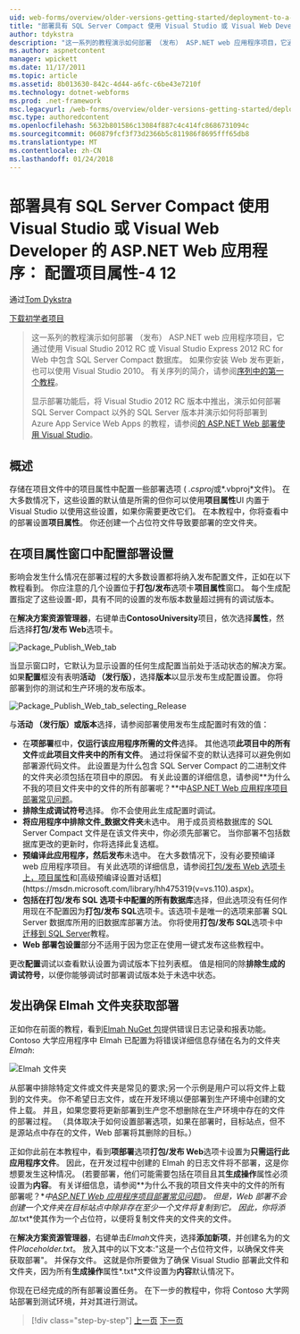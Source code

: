 ```yaml
---
uid: web-forms/overview/older-versions-getting-started/deployment-to-a-hosting-provider/deployment-to-a-hosting-provider-configuring-project-properties-4-of-12
title: "部署具有 SQL Server Compact 使用 Visual Studio 或 Visual Web Developer 的 ASP.NET Web 应用程序： 配置项目属性-4 12 |Microsoft 文档"
author: tdykstra
description: "这一系列的教程演示如何部署 （发布） ASP.NET web 应用程序项目，它通过使用 Visual Stu 包含 SQL Server Compact 数据库..."
ms.author: aspnetcontent
manager: wpickett
ms.date: 11/17/2011
ms.topic: article
ms.assetid: 8b013630-842c-4d44-a6fc-c6be43e7210f
ms.technology: dotnet-webforms
ms.prod: .net-framework
msc.legacyurl: /web-forms/overview/older-versions-getting-started/deployment-to-a-hosting-provider/deployment-to-a-hosting-provider-configuring-project-properties-4-of-12
msc.type: authoredcontent
ms.openlocfilehash: 5632b801586c13084f887c4c414fc8686731094c
ms.sourcegitcommit: 060879fcf3f73d2366b5c811986f8695fff65db8
ms.translationtype: MT
ms.contentlocale: zh-CN
ms.lasthandoff: 01/24/2018
---
```

<a name="deploying-an-aspnet-web-application-with-sql-server-compact-using-visual-studio-or-visual-web-developer-configuring-project-properties---4-of-12"></a>部署具有 SQL Server Compact 使用 Visual Studio 或 Visual Web Developer 的 ASP.NET Web 应用程序： 配置项目属性-4 12
====================
通过[Tom Dykstra](https://github.com/tdykstra)

[下载初学者项目](http://code.msdn.microsoft.com/Deploying-an-ASPNET-Web-4e31366b)

> 这一系列的教程演示如何部署 （发布） ASP.NET web 应用程序项目，它通过使用 Visual Studio 2012 RC 或 Visual Studio Express 2012 RC for Web 中包含 SQL Server Compact 数据库。 如果你安装 Web 发布更新，也可以使用 Visual Studio 2010。 有关序列的简介，请参阅[序列中的第一个教程](deployment-to-a-hosting-provider-introduction-1-of-12.md)。
> 
> 显示部署功能后，将 Visual Studio 2012 RC 版本中推出，演示如何部署 SQL Server Compact 以外的 SQL Server 版本并演示如何将部署到 Azure App Service Web Apps 的教程，请参阅[的 ASP.NET Web 部署使用 Visual Studio](../../deployment/visual-studio-web-deployment/introduction.md)。


## <a name="overview"></a>概述

存储在项目文件中的项目属性中配置一些部署选项 ( *.csproj*或*.vbproj*文件)。 在大多数情况下，这些设置的默认值是所需的但你可以使用**项目属性**UI 内置于 Visual Studio 以使用这些设置，如果你需要更改它们。 在本教程中，你将查看中的部署设置**项目属性**。 你还创建一个占位符文件导致要部署的空文件夹。

## <a name="configuring-deployment-settings-in-the-project-properties-window"></a>在项目属性窗口中配置部署设置

影响会发生什么情况在部署过程的大多数设置都将纳入发布配置文件，正如在以下教程看到。 你应注意的几个设置位于**打包/发布**选项卡**项目属性**窗口。 每个生成配置指定了这些设置-即，具有不同的设置的发布版本数量超过拥有的调试版本。

在**解决方案资源管理器**，右键单击**ContosoUniversity**项目，依次选择**属性**，然后选择**打包/发布 Web**选项卡。

![Package_Publish_Web_tab](deployment-to-a-hosting-provider-configuring-project-properties-4-of-12/_static/image1.png)

当显示窗口时，它默认为显示设置的任何生成配置当前处于活动状态的解决方案。 如果**配置**框没有表明**活动 （发行版）**，选择**版本**以显示发布生成配置设置。 你将部署到你的测试和生产环境的发布版本。

![Package_Publish_Web_tab_selecting_Release](deployment-to-a-hosting-provider-configuring-project-properties-4-of-12/_static/image2.png)

与**活动 （发行版）**或**版本**选择，请参阅部署使用发布生成配置时有效的值：

- 在**项部署**框中，**仅运行该应用程序所需的文件**选择。 其他选项**此项目中的所有文件**或**此项目文件夹中的所有文件**。 通过将保留不变的默认选择可以避免例如部署源代码文件。 此设置是为什么包含 SQL Server Compact 的二进制文件的文件夹必须包括在项目中的原因。 有关此设置的详细信息，请参阅**为什么不我的项目文件夹中的文件的所有部署呢？**中[ASP.NET Web 应用程序项目部署常见问题](https://msdn.microsoft.com/library/ee942158.aspx)。
- **排除生成调试符号**选择。 你不会使用此生成配置时调试。
- **将应用程序中排除文件\_数据文件夹**未选中。 用于成员资格数据库的 SQL Server Compact 文件是在该文件夹中，你必须先部署它。 当你部署不包括数据库更改的更新时，你将选择此复选框。
- **预编译此应用程序，然后发布**未选中。 在大多数情况下，没有必要预编译 web 应用程序项目。 有关此选项的详细信息，请参阅[打包/发布 Web 选项卡上，项目属性](https://msdn.microsoft.com/library/dd410108(v=vs.110).aspx)和[高级预编译设置对话框](https://msdn.microsoft.com/library/hh475319(v=vs.110).aspx)。
- **包括在打包/发布 SQL 选项卡中配置的所有数据库**选择，但此选项没有任何作用现在不配置因为**打包/发布 SQL**选项卡。该选项卡是唯一的选项来部署 SQL Server 数据库所用的旧数据库部署方法。 你将使用**打包/发布 SQL**选项卡中[迁移到 SQL Server](deployment-to-a-hosting-provider-migrating-to-sql-server-10-of-12.md)教程。
- **Web 部署包设置**部分不适用于因为您正在使用一键式发布这些教程中。

更改**配置**调试以查看默认设置为调试版本下拉列表框。 值是相同的除**排除生成的调试符号**，以便你能够调试时部署调试版本处于未选中状态。

## <a name="making-sure-that-the-elmah-folder-gets-deployed"></a>发出确保 Elmah 文件夹获取部署

正如你在前面的教程，看到[Elmah NuGet 包](http://www.hanselman.com/blog/NuGetPackageOfTheWeek7ELMAHErrorLoggingModulesAndHandlersWithSQLServerCompact.aspx)提供错误日志记录和报表功能。 Contoso 大学应用程序中 Elmah 已配置为将错误详细信息存储在名为的文件夹*Elmah*:

![Elmah 文件夹](deployment-to-a-hosting-provider-configuring-project-properties-4-of-12/_static/image3.png)

从部署中排除特定文件或文件夹是常见的要求;另一个示例是用户可以将文件上载到的文件夹。 你不希望日志文件，或在开发环境以便部署到生产环境中创建的文件上载。 并且，如果您要将更新部署到生产您不想删除在生产环境中存在的文件的部署过程。 （具体取决于如何设置部署选项，如果在部署时，目标站点，但不是源站点中存在的文件，Web 部署将其删除的目标。）

正如你此前在本教程中，看到**项部署**选项**打包/发布 Web**选项卡设置为**只需运行此应用程序文件**。 因此，在开发过程中创建的 Elmah 的日志文件将不部署，这是你想要发生这种情况。 (若要部署，他们可能需要包括在项目且其**生成操作**属性必须设置为**内容**。 有关详细信息，请参阅**为什么不我的项目文件夹中的文件的所有部署呢？**中[ASP.NET Web 应用程序项目部署常见问题](https://msdn.microsoft.com/library/ee942158.aspx))。 但是，Web 部署不会创建一个文件夹在目标站点中除非存在至少一个文件将复制到它。 因此，你将添加*.txt*使其作为一个占位符，以便将复制文件夹的文件夹的文件。

在**解决方案资源管理器**，右键单击*Elmah*文件夹，选择**添加新项**，并创建名为的文件*Placeholder.txt*。 放入其中的以下文本:"这是一个占位符文件，以确保文件夹获取部署"。 并保存文件。 这就是你所要做为了确保 Visual Studio 部署此文件和文件夹，因为所有**生成操作**属性*.txt*文件设置为**内容**默认情况下。

你现在已经完成的所有部署设置任务。 在下一步的教程中，你将 Contoso 大学网站部署到测试环境，并对其进行测试。

>[!div class="step-by-step"]
[上一页](deployment-to-a-hosting-provider-web-config-file-transformations-3-of-12.md)
[下一页](deployment-to-a-hosting-provider-deploying-to-iis-as-a-test-environment-5-of-12.md)
